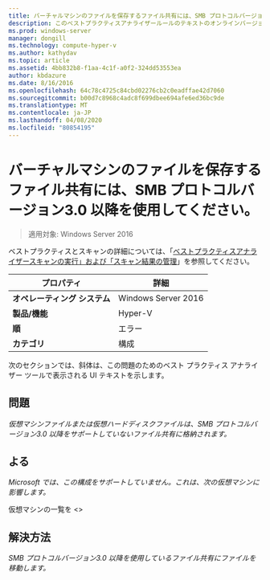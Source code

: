 ```yaml
---
title: バーチャルマシンのファイルを保存するファイル共有には、SMB プロトコルバージョン3.0 以降を使用してください。
description: このベストプラクティスアナライザールールのテキストのオンラインバージョン。
ms.prod: windows-server
manager: dongill
ms.technology: compute-hyper-v
ms.author: kathydav
ms.topic: article
ms.assetid: 4bb832b8-f1aa-4c1f-a0f2-324dd53553ea
author: kbdazure
ms.date: 8/16/2016
ms.openlocfilehash: 64c78c4725c84cbd02276cb2c0eadffae42d7060
ms.sourcegitcommit: b00d7c8968c4adc8f699dbee694afe6ed36bc9de
ms.translationtype: MT
ms.contentlocale: ja-JP
ms.lasthandoff: 04/08/2020
ms.locfileid: "80854195"
---
```

# <a name="use-at-least-smb-protocol-version-30-for-file-shares-that-store-files-for-virtual-machines"></a>バーチャルマシンのファイルを保存するファイル共有には、SMB プロトコルバージョン3.0 以降を使用してください。

>適用対象: Windows Server 2016

ベストプラクティスとスキャンの詳細については、「[ベストプラクティスアナライザースキャンの実行」および「スキャン結果の管理](https://go.microsoft.com/fwlink/p/?LinkID=223177)」を参照してください。  
  
|プロパティ|詳細|  
|-|-|  
|**オペレーティング システム**|Windows Server 2016|  
|**製品/機能**|Hyper-V|  
|**順**|エラー|  
|**カテゴリ**|構成|  
  
次のセクションでは、斜体は、この問題のためのベスト プラクティス アナライザー ツールで表示される UI テキストを示します。  
  
## <a name="issue"></a>**問題**  
*仮想マシンファイルまたは仮想ハードディスクファイルは、SMB プロトコルバージョン3.0 以降をサポートしていないファイル共有に格納されます。*  
  
## <a name="impact"></a>**よる**  
*Microsoft では、この構成をサポートしていません。これは、次の仮想マシンに影響します。*  
  
仮想マシンの一覧を \<>  
  
## <a name="resolution"></a>**解決方法**  
*SMB プロトコルバージョン3.0 以降を使用しているファイル共有にファイルを移動します。*  
  


